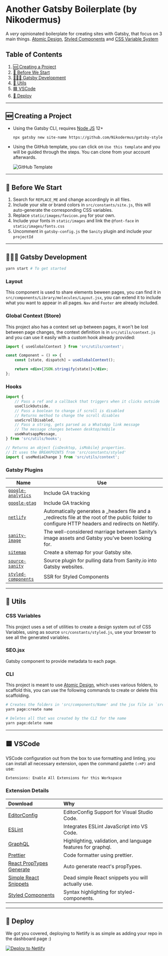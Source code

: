 # Another Gatsby Boilerplate (by Nikodermus)

A _very_ opinionated boilerplate for creating sites with Gatsby, that focus on 3 main things. [Atomic Design](https://bradfrost.com/blog/post/atomic-web-design/), [Styled Components](https://styled-components.com/) and [CSS Variable System](https://www.infoq.com/news/2020/06/css-variables-design-systems/)

## Table of Contents

1. [🆕 Creating a Project](##creating-a-project)
1. [🐎 Before We Start](##before-we-start)
1. [👩🏽‍💻 Gatsby Development](##gastsby-development)
1. [🧰 Utils](##utils)
1. [🟦 VSCode](##vscode)
1. [💫 Deploy](##deploy)

---

## 🆕 Creating a Project

-   Using the Gatsby CLI, requires [Node JS](https://nodejs.org/en/) 12+

    ```bash
    npx gatsby new site-name https://github.com/Nikodermus/gatsby-styled-components-sanity
    ```

-   Using the GitHub template, you can click on `Use this template` and you will be guided through the steps. You can clone from your account afterwards.

    ![GitHub Template](https://i.ibb.co/yfK0Zc2/gatsby-styled-components-sanity.png)

---

## 🐎 Before We Start

1. Search for `REPLACE_ME` and change accordingly in all files.
1. Include your site or brand colors in `src/constants/site.js`, this will auto-generate the corresponding CSS variables.
1. Replace `static/images/favicon.png` for your own.
1. Include your fonts in `static/images` and link the `@font-face` in `static/images/fonts.css`
1. Uncomment in `gatsby-config.js` the `Sanity` plugin and include your `projectId`

---

## 👩🏽‍💻 Gatsby Development

```bash
yarn start # To get started
```

### Layout

This component is used to share elements beween pages, you can find it in `src/components/Library/molecules/Layout.jsx`, you can extend it to include what you want to appear in all pages. `Nav` and `Footer` are already included.

### Global Context (Store)

This project also has a context set up between pages, it won't be lost between page changes, the context definition is in `src/utils/context.js` and you can use it easily with a custom hook already provided:

```jsx
import { useGlobalContext } from 'src/utils/context';

const Component = () => {
    const [state, dispatch] = useGlobalContext();

    return <div>{JSON.stringify(state)}</div>;
};
```

### Hooks

```jsx
import {
    // Pass a ref and a callback that triggers when it clicks outside
    useClickOutside,
    // Pass a boolean to change if scroll is disabled
    // Returns method to change the scroll disables
    useScrollDisabled,
    // Pass a string, gets parsed as a WhatsApp link message
    // The message changes between desktop/mobile
    useWhatsappMessage,
} from 'src/utils/hooks';

// Returns an object {isDesktop, isMobile} properties.
// It uses the BREAKPOINTS from 'src/constants/styled'
import { useMediaChange } from 'src/utils/context';
```

### Gatsby Plugins

| Name                                                                                     | Use                                                                                                                                                  |
| ---------------------------------------------------------------------------------------- | ---------------------------------------------------------------------------------------------------------------------------------------------------- |
| [`google-analytics` ](https://www.gatsbyjs.com/plugins/gatsby-plugin-google-analytics)   | Include GA tracking                                                                                                                                  |
| [`google-gtag` ](https://www.gatsbyjs.com/plugins/gatsby-plugin-google-gtag)             | Include GA tracking                                                                                                                                  |
| [`netlify` ](https://www.gatsbyjs.com/plugins/gatsby-plugin-netlify)                     | Automatically generates a \_headers file and a \_redirects file at the root of the public folder to configure HTTP headers and redirects on Netlify. |
| [`sanity-image` ](https://www.gatsbyjs.com/plugins/gatsby-plugin-sanity-image)           | The well-considered marriage between Sanity’s image assets and Gatsby you’ve been looking for.                                                       |
| [`sitemap` ](https://www.gatsbyjs.com/plugins/gatsby-plugin-sitemap)                     | Create a sitemap for your Gatsby site.                                                                                                               |
| [`source-sanity` ](https://www.gatsbyjs.com/plugins/gatsby-source-sanity)                | Source plugin for pulling data from Sanity.io into Gatsby websites.                                                                                  |
| [`styled-components` ](https://www.gatsbyjs.com/plugins/gatsby-plugin-styled-components) | SSR for Styled Components                                                                                                                            |

---

## 🧰 Utils

### CSS Variables

This project uses a set of utilities to create a design system out of CSS Variables, using as source `src/constants/styled.js`, use your browser to see all the generated variables.

### SEO.jsx

Gatsby component to provide metadata to each page.

### CLI

This project is meant to use [Atomic Design](https://bradfrost.com/blog/post/atomic-web-design/), which uses various folders, to scaffold this, you can use the following commands to create or delete this scaffolding.

```bash
# Creates the folders in 'src/components/Name' and the jsx file in `src/pages`
yarn page:create name

# Deletes all that was created by the CLI for the name
yarn page:delete name

```

---

## 🟦 VSCode

VSCode configuration out from the box to use formatting and linting, you can install all necessary extension, open the command palette `(⇧⌘P)` and use:

```
Extensions: Enable All Extensions for this Workspace
```

### Extension Details

| Download                                                                                                        | Why                                                          |
| :-------------------------------------------------------------------------------------------------------------- | :----------------------------------------------------------- |
| [EditorConfig](https://marketplace.visualstudio.com/items?itemName=EditorConfig.EditorConfig)                   | EditorConfig Support for Visual Studio Code.                 |
| [ESLint](https://marketplace.visualstudio.com/items?itemName=dbaeumer.vscode-eslint)                            | Integrates ESLint JavaScript into VS Code.                   |
| [GraphQL](https://marketplace.visualstudio.com/items?itemName=GraphQL.vscode-graphql)                           | Highlighting, validation, and language features for graphql. |
| [Prettier](https://marketplace.visualstudio.com/items?itemName=esbenp.prettier-vscode)                          | Code formatter using prettier.                               |
| [React PropTypes Generate](https://marketplace.visualstudio.com/items?itemName=suming.react-proptypes-generate) | Auto generate react's propTypes.                             |
| [Simple React Snippets](https://marketplace.visualstudio.com/items?itemName=burkeholland.simple-react-snippets) | Dead simple React snippets you will actually use.            |
| [Styled Components](https://marketplace.visualstudio.com/items?itemName=jpoissonnier.vscode-styled-components)  | Syntax highlighting for styled-components.                   |

---

## 💫 Deploy

We got you covered, deploying to Netlify is as simple as adding your repo in the dashboard page :)

[![Deploy to Netlify](https://www.netlify.com/img/deploy/button.svg)](https://app.netlify.com/start/deploy?repository=https://github.com/nikodermus/gatsby-styled-components-sanity)
